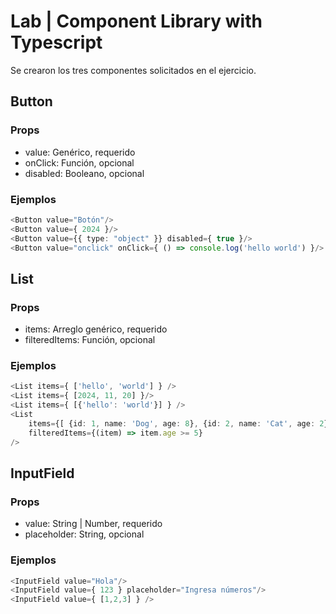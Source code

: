 # Lab | Component Library with Typescript

Se crearon los tres componentes solicitados en el ejercicio.

## Button
### Props
- value: Genérico, requerido
- onClick: Función, opcional
- disabled: Booleano, opcional
### Ejemplos
```ts
<Button value="Botón"/>
<Button value={ 2024 }/>
<Button value={{ type: "object" }} disabled={ true }/>
<Button value="onclick" onClick={ () => console.log('hello world') }/>
```

## List
### Props
- items: Arreglo genérico, requerido
- filteredItems: Función, opcional
### Ejemplos
```ts
<List items={ ['hello', 'world'] } />
<List items={ [2024, 11, 20] }/>
<List items={ [{'hello': 'world'}] } />
<List
    items={[ {id: 1, name: 'Dog', age: 8}, {id: 2, name: 'Cat', age: 2}, {id: 3, name: 'Cow', age: 5} ]}
    filteredItems={(item) => item.age >= 5}
/>
```

## InputField
### Props
- value: String | Number, requerido
- placeholder: String, opcional
### Ejemplos
```ts
<InputField value="Hola"/>
<InputField value={ 123 } placeholder="Ingresa números"/>
<InputField value={ [1,2,3] } />
```
